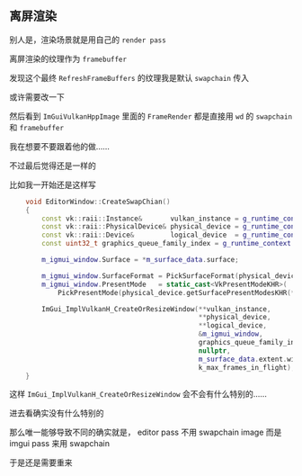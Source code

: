 ## 离屏渲染

别人是，渲染场景就是用自己的 `render pass`

离屏渲染的纹理作为 `framebuffer`

发现这个最终 `RefreshFrameBuffers` 的纹理我是默认 `swapchain` 传入

或许需要改一下

然后看到 `ImGuiVulkanHppImage` 里面的 `FrameRender` 都是直接用 `wd` 的 `swapchain` 和 `framebuffer`

我在想要不要跟着他的做……

不过最后觉得还是一样的

比如我一开始还是这样写

```cpp
    void EditorWindow::CreateSwapChian()
    {
        const vk::raii::Instance&       vulkan_instance = g_runtime_context.render_system->GetInstance();
        const vk::raii::PhysicalDevice& physical_device = g_runtime_context.render_system->GetPhysicalDevice();
        const vk::raii::Device&         logical_device  = g_runtime_context.render_system->GetLogicalDevice();
        const uint32_t graphics_queue_family_index = g_runtime_context.render_system->GetGraphicsQueueFamiliyIndex();

        m_igmui_window.Surface = *m_surface_data.surface;

        m_igmui_window.SurfaceFormat = PickSurfaceFormat(physical_device.getSurfaceFormatsKHR(*m_surface_data.surface));
        m_igmui_window.PresentMode   = static_cast<VkPresentModeKHR>(
            PickPresentMode(physical_device.getSurfacePresentModesKHR(*m_surface_data.surface)));

        ImGui_ImplVulkanH_CreateOrResizeWindow(**vulkan_instance,
                                               **physical_device,
                                               **logical_device,
                                               &m_igmui_window,
                                               graphics_queue_family_index,
                                               nullptr,
                                               m_surface_data.extent.width m_surface_data.extent.height,
                                               k_max_frames_in_flight);
    }
```

这样 `ImGui_ImplVulkanH_CreateOrResizeWindow` 会不会有什么特别的……

进去看确实没有什么特别的

那么唯一能够导致不同的确实就是， editor pass 不用 swapchain image 而是 imgui pass 来用 swapchain 

于是还是需要重来
